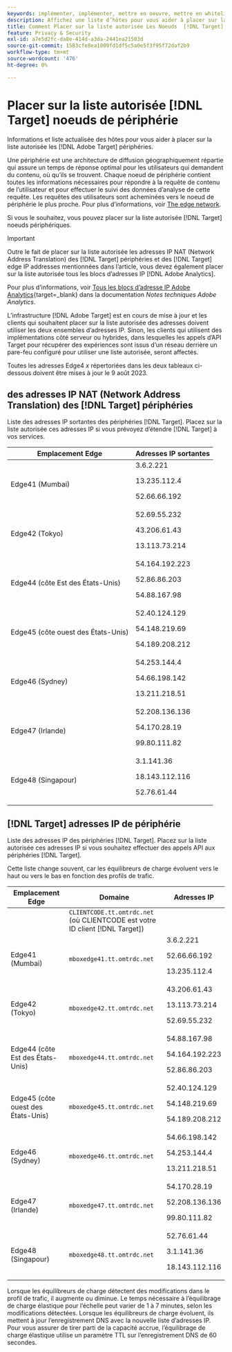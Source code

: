 ```yaml
---
keywords: implémenter, implémenter, mettre en oeuvre, mettre en whiteliste, liste blanche, liste autorisée, liste autorisée, périphérie, périphéries, 9 $
description: Affichez une liste d’hôtes pour vous aider à placer sur la liste autorisée les  [!DNL Adobe Target] périphéries (noeuds de diffusion distribués géographiquement qui assurent un temps de réponse optimal aux utilisateurs finaux).
title: Comment Placer sur la liste autorisée Les Noeuds  [!DNL Target] Edge ?
feature: Privacy & Security
exl-id: a7e5d2fc-da8e-414d-a3da-2441ea21503d
source-git-commit: 1583cfe8ea1009fd1df5c5a0e5f3f95f72daf2b9
workflow-type: tm+mt
source-wordcount: '476'
ht-degree: 0%

---
```


# Placer sur la liste autorisée [!DNL Target] noeuds de périphérie

Informations et liste actualisée des hôtes pour vous aider à placer sur la liste autorisée les [!DNL Adobe Target] périphéries.

Une périphérie est une architecture de diffusion géographiquement répartie qui assure un temps de réponse optimal pour les utilisateurs qui demandent du contenu, où qu’ils se trouvent. Chaque noeud de périphérie contient toutes les informations nécessaires pour répondre à la requête de contenu de l’utilisateur et pour effectuer le suivi des données d’analyse de cette requête. Les requêtes des utilisateurs sont acheminées vers le noeud de périphérie le plus proche. Pour plus d’informations, voir [The edge network](https://experienceleague.adobe.com/docs/target/using/introduction/how-target-works.html?lang=fr#concept_0AE2ED8E9DE64288A8B30FCBF1040934).

Si vous le souhaitez, vous pouvez placer sur la liste autorisée [!DNL Target] noeuds périphériques.

>[!IMPORTANT]
>
>Outre le fait de placer sur la liste autorisée les adresses IP NAT (Network Address Translation) des [!DNL Target] périphéries et des [!DNL Target] edge IP addresses mentionnées dans l’article, vous devez également placer sur la liste autorisée tous les blocs d’adresses IP [!DNL Adobe Analytics].
>
>Pour plus d’informations, voir [Tous les blocs d’adresse IP Adobe Analytics](https://experienceleague.adobe.com/docs/analytics/technotes/ip-addresses.html?lang=fr#all-adobe-analytics-ip-address-blocks){target=_blank} dans la documentation *Notes techniques Adobe Analytics*.
>
>L’infrastructure [!DNL Adobe Target] est en cours de mise à jour et les clients qui souhaitent placer sur la liste autorisée des adresses doivent utiliser les deux ensembles d’adresses IP. Sinon, les clients qui utilisent des implémentations côté serveur ou hybrides, dans lesquelles les appels d’API Target pour récupérer des expériences sont issus d’un réseau derrière un pare-feu configuré pour utiliser une liste autorisée, seront affectés.
>
>Toutes les adresses Edge4 *x* répertoriées dans les deux tableaux ci-dessous doivent être mises à jour le 9 août 2023.

## des adresses IP NAT (Network Address Translation) des [!DNL Target] périphéries

Liste des adresses IP sortantes des périphéries [!DNL Target]. Placez sur la liste autorisée ces adresses IP si vous prévoyez d’étendre [!DNL Target] à vos services.

| Emplacement Edge | Adresses IP sortantes |
| --- | --- |
| Edge41 (Mumbai) | 3.6.2.221<P>13.235.112.4 <P>52.66.66.192 |
| Edge42 (Tokyo) | 52.69.55.232<P>43.206.61.43 <P>13.113.73.214 |
| Edge44 (côte Est des États-Unis) | 54.164.192.223<P>52.86.86.203 <P>54.88.167.98 |
| Edge45 (côte ouest des États-Unis) | 52.40.124.129<P>54.148.219.69 <P>54.189.208.212 |
| Edge46 (Sydney) | 54.253.144.4<P>54.66.198.142 <P>13.211.218.51 |
| Edge47 (Irlande) | 52.208.136.136<P>54.170.28.19 <P>99.80.111.82 |
| Edge48 (Singapour) | 3.1.141.36<P>18.143.112.116 <P>52.76.61.44 |

## [!DNL Target] adresses IP de périphérie

Liste des adresses IP des périphéries [!DNL Target]. Placez sur la liste autorisée ces adresses IP si vous souhaitez effectuer des appels API aux périphéries [!DNL Target].

Cette liste change souvent, car les équilibreurs de charge évoluent vers le haut ou vers le bas en fonction des profils de trafic.

| Emplacement Edge | Domaine | Adresses IP |
| --- | --- | --- |
|  | `CLIENTCODE.tt.omtrdc.net`<br />(où CLIENTCODE est votre ID client [!DNL Target]) |  |
| Edge41 (Mumbai) | `mboxedge41.tt.omtrdc.net` | 3.6.2.221<P>52.66.66.192<P>13.235.112.4 |
| Edge42 (Tokyo) | `mboxedge42.tt.omtrdc.net` | 43.206.61.43<P>13.113.73.214<P>52.69.55.232 |
| Edge44 (côte Est des États-Unis) | `mboxedge44.tt.omtrdc.net` | 54.88.167.98<P>54.164.192.223<P>52.86.86.203 |
| Edge45 (côte ouest des États-Unis) | `mboxedge45.tt.omtrdc.net` | 52.40.124.129<P>54.148.219.69<P>54.189.208.212 |
| Edge46 (Sydney) | `mboxedge46.tt.omtrdc.net` | 54.66.198.142<P>54.253.144.4<P>13.211.218.51 |
| Edge47 (Irlande) | `mboxedge47.tt.omtrdc.net` | 54.170.28.19<P>52.208.136.136<P>99.80.111.82 |
| Edge48 (Singapour) | `mboxedge48.tt.omtrdc.net` | 52.76.61.44<P>3.1.141.36<P>18.143.112.116 |

Lorsque les équilibreurs de charge détectent des modifications dans le profil de trafic, il augmente ou diminue. Le temps nécessaire à l’équilibrage de charge élastique pour l’échelle peut varier de 1 à 7 minutes, selon les modifications détectées. Lorsque les équilibreurs de charge évoluent, ils mettent à jour l’enregistrement DNS avec la nouvelle liste d’adresses IP. Pour vous assurer de tirer parti de la capacité accrue, l’équilibrage de charge élastique utilise un paramètre TTL sur l’enregistrement DNS de 60 secondes.
